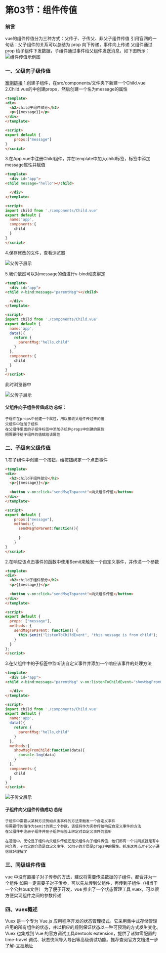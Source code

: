 # 第03节：组件传值

### 前言

vue的组件传值分为三种方式：父传子、子传父、非父子组件传值
引用官网的一句话：父子组件的关系可以总结为 prop 向下传递，事件向上传递
父组件通过 prop 给子组件下发数据，子组件通过事件给父组件发送消息，如下图所示：
![组件传值示例图](../../images/0704_pass.png)

### 一、父级向子级传值 
[案例链接](https://github.com/xiaozhoulee/xiaozhou-examples/tree/master/07-基于Vue的web项目开发/第03节%EF%BC%9A组件传值/组件传值)
1.创建子组件，在src/components/文件夹下新建一个Child.vue  
2.Child.vue的中创建props，然后创建一个名为message的属性
``` html
<template>
<div>
  <h2>child子组件部分</h2>
  <p>{{message}}</p>
</div>
</template>

<script>
export default {
    props:["message"]
}
</script>
```

3.在App.vue中注册Child组件，并在template中加入child标签，标签中添加message属性并赋值

``` html
<template>
  <div id="app">
<child message="hello"></child>

  </div>
</template>

<script>
import child from './components/Child.vue'
export default {
  name:'app',
  components:{
    child
  }
}
</script>
```

4.保存修改的文件，查看浏览器

![父传子展示](../../images/0703_FatherandSon.PNG)

5.我们依然可以对message的值进行v-bind动态绑定

``` html
<template>
  <div id="app">
<child v-bind:message="parentMsg"></child>

  </div>
</template>

<script>
import child from './components/Child.vue'
export default {
  name:'app',
  data(){
    return {
      parentMsg:"hello,child"
    }
  },
  components:{
    child
  }
}
</script>
```

此时浏览器中

![父传子展示](../../images/0703_FatherandSon2.PNG)

#### 父组件向子组件传值成功 总结：
```
子组件在props中创建一个属性，用以接收父组件传过来的值  
父组件中注册子组件  
在父组件里面的子组件标签中添加子组件props中创建的属性  
把需要传给子组件的值赋给该属性
```
### 二、子级向父级传值

1.在子组件中创建一个按钮，给按钮绑定一个点击事件
``` html
<template>
<div>
  <h2>child子组件部分</h2>
  <p>{{message}}</p>
  
  <button v-on:click="sendMsgToparent">向父组件传值</button>
</div>
</template>

<script>
export default {
    props:["message"],
    methods:{
      sendMsgToParent:function(){
        
      }
    }
}
</script>
```
2.在响应该点击事件的函数中使用$emit来触发一个自定义事件，并传递一个参数

``` html
<template>
<div>
  <h2>child子组件部分</h2>
  <p>{{message}}</p>
  
  <button v-on:click="sendMsgToparent">向父组件传值</button>
</div>
</template>

<script>
export default {
  props: ["message"],
  methods: {
    sendMsgToParent: function() {
      this.$emit("listenToChildEvent", "this nessage is from child");
    }
  }
};
</script>
```

3.在父组件中的子标签中监听该自定义事件并添加一个响应该事件的处理方法

``` html
<template>
  <div id="app">
<child v-bind:message="parentMsg" v-on:listenToChildEvent="showMsgFromChild"></child>

  </div>
</template>

<script>
import child from './components/Child.vue'
export default {
  name:'app',
  data(){
    return {
      parentMsg:"hello,child"
    }
  },
  methods:{
    showMsgFromChild:function(data){
      console.log(data)
    }
  },
  components:{
    child
  }
}
</script>
```
![子传父展示](../../images/0703_cz.PNG)
#### 子组件向父组件传值成功  总结
```
子组件中需要以某种方式例如点击事件的方法来触发一个自定义事件  
将需要传的值作为$emit的第二个参数，该值将作为实参传给响应自定义事件的方法  
在父组件中注册子组件并在子组件标签上绑定对自定义事件的监听  

在通信中，无论是子组件向父组件传值还是父组件向子组件传值，他们都有一个共同点就是有中间介质，子向父的介质是自定义事件，父向子的介质是props中的属性。抓准这两点对于父子通信就好理解了
```
### 三、同级组件传值
vue 中没有直接子对子传参的方法，建议将需要传递数据的子组件，都合并为一个组件
如果一定需要子对子传参，可以先从传到父组件，再传到子组件（相当于一个公共bus文件）
为了便于开发，vue 推出了一个状态管理工具 vuex，可以很方便实现组件之间的参数传递

### 四、vuex概述
Vuex 是一个专为 Vue.js 应用程序开发的状态管理模式。它采用集中式存储管理应用的所有组件的状态，并以相应的规则保证状态以一种可预测的方式发生变化。Vuex 也集成到 Vue 的官方调试工具devtools extension，提供了诸如零配置的 time-travel 调试、状态快照导入导出等高级调试功能。推荐查阅官方文档进一步了解-[文档地址](https://vuex.vuejs.org/zh/installation.html
)